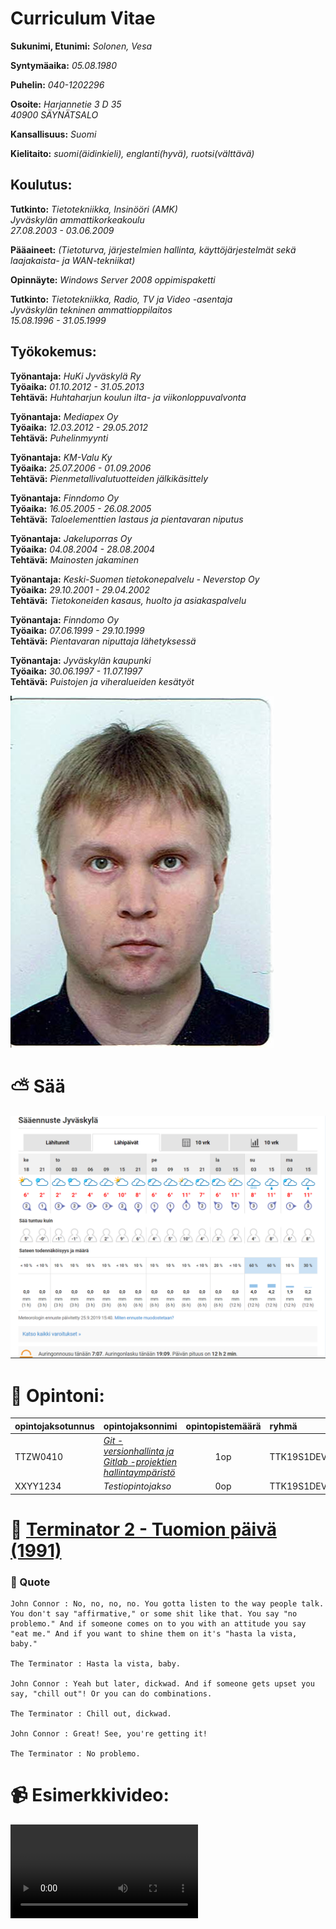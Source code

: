 # Curriculum Vitae

**Sukunimi, Etunimi:** *Solonen, Vesa*

**Syntymäaika:** *05.08.1980*

**Puhelin:** *040-1202296*

**Osoite:** *Harjannetie 3 D 35*  
*40900 SÄYNÄTSALO*

**Kansallisuus:** *Suomi*

**Kielitaito:** *suomi(äidinkieli), englanti(hyvä), ruotsi(välttävä)*


## Koulutus:

**Tutkinto:** *Tietotekniikka, Insinööri (AMK)*  
*Jyväskylän ammattikorkeakoulu*  
*27.08.2003 - 03.06.2009*

**Pääaineet:** *(Tietoturva, järjestelmien hallinta, käyttöjärjestelmät sekä laajakaista- ja WAN-tekniikat)*

**Opinnäyte:** *Windows Server 2008 oppimispaketti*

**Tutkinto:** *Tietotekniikka, Radio, TV ja Video -asentaja*  
*Jyväskylän tekninen ammattioppilaitos*  
*15.08.1996 - 31.05.1999*

## Työkokemus:

**Työnantaja:** *HuKi Jyväskylä Ry*  
**Työaika:** *01.10.2012 - 31.05.2013*  
**Tehtävä:** *Huhtaharjun koulun ilta- ja viikonloppuvalvonta*

**Työnantaja:** *Mediapex Oy*  
**Työaika:** *12.03.2012 - 29.05.2012*  
**Tehtävä:** *Puhelinmyynti*

**Työnantaja:** *KM-Valu Ky*  
**Työaika:** *25.07.2006 - 01.09.2006*  
**Tehtävä:** *Pienmetallivalutuotteiden jälkikäsittely*

**Työnantaja:** *Finndomo Oy*  
**Työaika:** *16.05.2005 - 26.08.2005*  
**Tehtävä:** *Taloelementtien lastaus ja pientavaran niputus*

**Työnantaja:** *Jakeluporras Oy*  
**Työaika:** *04.08.2004 - 28.08.2004*  
**Tehtävä:** *Mainosten jakaminen*

**Työnantaja:** *Keski-Suomen tietokonepalvelu - Neverstop Oy*  
**Työaika:** *29.10.2001 - 29.04.2002*  
**Tehtävä:** *Tietokoneiden kasaus, huolto ja asiakaspalvelu*

**Työnantaja:** *Finndomo Oy*  
**Työaika:** *07.06.1999 - 29.10.1999*  
**Tehtävä:** *Pientavaran niputtaja lähetyksessä*

**Työnantaja:** *Jyväskylän kaupunki*  
**Työaika:** *30.06.1997 - 11.07.1997*  
**Tehtävä:** *Puistojen ja viheralueiden kesätyöt*

![Kuva](src/passik.png "Kuva1")

# :partly_sunny: Sää
![Kuva](src/Saa.png "Sää")
# :school: Opintoni:

| **opintojaksotunnus** | **opintojaksonnimi** | **opintopistemäärä** | **ryhmä**  | **lukukausi** |
| :-------------------- | :------------------- | :------------------: | :--------- | ------------: |
|  TTZW0410             |  [*Git -versionhallinta ja Gitlab -projektien hallintaympäristö*](https://asio.jamk.fi/pls/asio/asio_ectskuv1.kurssin_ks?ktun=TTZW0410&knro=&noclose=%20&lan=f) |  1op                 | TTK19S1DEV | syksy         |
|  XXYY1234             |  *Testiopintojakso*  |  0op                 | TTK19S1DEV | syksy         |

# :movie_camera: [Terminator 2 - Tuomion päivä (1991)](https://www.imdb.com/title/tt0103064/)
### :speech_balloon: Quote
``` 
John Connor : No, no, no, no. You gotta listen to the way people talk. You don't say "affirmative," or some shit like that. You say "no problemo." And if someone comes on to you with an attitude you say "eat me." And if you want to shine them on it's "hasta la vista, baby."

The Terminator : Hasta la vista, baby.

John Connor : Yeah but later, dickwad. And if someone gets upset you say, "chill out"! Or you can do combinations.

The Terminator : Chill out, dickwad.

John Connor : Great! See, you're getting it!

The Terminator : No problemo.

```
# :video_camera: Esimerkkivideo: 

![Esimerkkivideo](src/password.webm "Esimerkkivideo")

